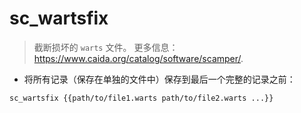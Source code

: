 # sc_wartsfix

> 截断损坏的 `warts` 文件。
> 更多信息：<https://www.caida.org/catalog/software/scamper/>.

- 将所有记录（保存在单独的文件中）保存到最后一个完整的记录之前：

`sc_wartsfix {{path/to/file1.warts path/to/file2.warts ...}}`